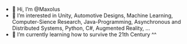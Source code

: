 - 👋 Hi, I’m @Maxolus
- 👀 I’m interested in Unity, Automotive Designs, Machine Learning, Computer-Sience Research, Java-Programming, Asynchronous and Distributed Systems, Python, C#, Augmented Reality, ...
- 🌱 I’m currently learning how to survive the 21th Century ^^

<!---
Maxolus/Maxolus is a ✨ special ✨ repository because its `README.md` (this file) appears on your GitHub profile.
You can click the Preview link to take a look at your changes.
--->
